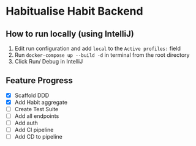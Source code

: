 # Habitualise Habit Backend

## How to run locally (using IntelliJ)

1. Edit run configuration and add `local` to the `Active profiles:` field
2. Run `docker-compose up --build -d` in terminal from the root directory
3. Click Run/ Debug in IntelliJ

## Feature Progress

- [x] Scaffold DDD
- [x] Add Habit aggregate
- [ ] Create Test Suite
- [ ] Add all endpoints
- [ ] Add auth
- [ ] Add CI pipeline
- [ ] Add CD to pipeline